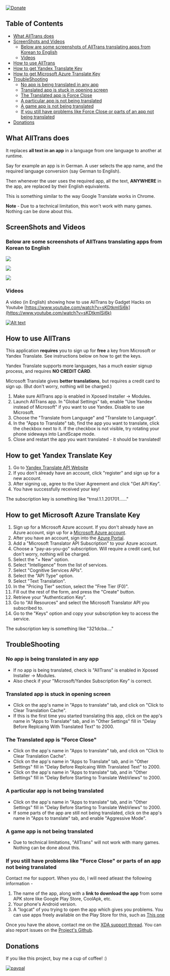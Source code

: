 [![Donate](https://img.shields.io/badge/Donate-PayPal-blue.svg)](https://www.paypal.com/cgi-bin/webscr?cmd=_s-xclick&hosted_button_id=UY6TVJXST724J)

## Table of Contents

* [What AllTrans does](#what-alltrans-does)
* [ScreenShots and Videos](#screenshots-and-videos)
    + [Below are some screenshots of AllTrans translating apps from Korean to English](#below-are-some-screenshots-of-alltrans-translating-apps-from-korean-to-english)
    + [Videos](#videos)
* [How to use AllTrans](#how-to-use-alltrans)
* [How to get Yandex Translate Key](#how-to-get-yandex-translate-key)
* [How to get Microsoft Azure Translate Key](#how-to-get-microsoft-azure-translate-key)
* [TroubleShooting](#troubleshooting)
    + [No app is being translated in any app](#no-app-is-being-translated-in-any-app)
    + [Translated app is stuck in opening screen](#translated-app-is-stuck-in-opening-screen)
    + [The Translated app is Force Close](#the-translated-app-is-force-close)
    + [A particular app is not being translated](#a-particular-app-is-not-being-translated)
    + [A game app is not being translated](#a-game-app-is-not-being-translated)
    + [If you still have problems like Force Close or parts of an app not being translated](#if-you-still-have-problems-like-force-close-or-parts-of-an-app-not-being-translated)
* [Donations](#donations)

## What AllTrans does

It replaces **all text in an app** in a language from one language to another at runtime.

Say for example an app is in German. A user selects the app name, and the required language
conversion (say German to English).

Then whenever the user uses the required app, all the text, **ANYWHERE** in the app, are replaced by
their English equivalents.

This is something similar to the way Google Translate works in Chrome.

**Note** - Due to a technical limitation, this won't work with many games. Nothing can be done about
this.

## ScreenShots and Videos

### Below are some screenshots of AllTrans translating apps from Korean to English

![](https://raw.githubusercontent.com/akhilkedia/AllTrans/master/screenshots/Joint1S.png)

![](https://raw.githubusercontent.com/akhilkedia/AllTrans/master/screenshots/Joint2S.png)

![](https://raw.githubusercontent.com/akhilkedia/AllTrans/master/screenshots/Joint3S.png)

### Videos

A video (in English) showing how to use AllTrans by Gadget Hacks on
Youtube [https://www.youtube.com/watch?v=sKDtkmISi6k](https://www.youtube.com/watch?v=sKDtkmISi6k)

[![Alt text](https://img.youtube.com/vi/sKDtkmISi6k/0.jpg)](https://www.youtube.com/watch?v=sKDtkmISi6k)

## How to use AllTrans

This application **requires** you to sign up for **free** a key from Microsoft or Yandex Translate.
See instructions below on how to get the keys.

Yandex Translate supports more languages, has a much easier signup process, and requires **NO CREDIT
CARD**.

Microsoft Translate gives **better translations**, but requires a credit card to sign up. (But don't
worry, nothing will be charged.)

1. Make sure AllTrans app is enabled in Xposed Installer -> Modules.
1. Launch AllTrans app. In "Global Settings" tab, enable "Use Yandex instead of Microsoft" if you
   want to use Yandex. Disable to use Microsoft.
2. Choose the "Translate from Language" and "Translate to Language".
3. In the "Apps to Translate" tab, find the app you want to translate, click the checkbox next to
   it. If the checkbox is not visible, try rotating your phone sideways into LandScape mode.
4. Close and restart the app you want translated - it should be translated!

## How to get Yandex Translate Key

1. Go to [Yandex Translate API Website](https://tech.yandex.com/keys/get/?service=trnsl)
2. If you don't already have an account, click "register" and sign up for a new account.
3. After signing up, agree to the User Agreement and click "Get API Key".
4. You have successfully received your key!

The subscription key is something like "trnsl.1.1.201701......"

## How to get Microsoft Azure Translate Key

1. Sign up for a Microsoft Azure account.
   If you don't already have an Azure account, sign up for
   a [Microsoft Azure account](http://azure.com).
2. After you have an account, sign into the [Azure Portal](http://portal.azure.com).
3. Add a "Microsoft Translator API Subscription" to your Azure account.
1. Choose a "pay-as-you-go" subscription. Will require a credit card, but don't worry, nothing will
   be charged.
2. Select the "+ New" option.
3. Select "Intelligence" from the list of services.
4. Select "Cognitive Services APIs".
5. Select the "API Type" option.
6. Select "Text Translation".
7. In the "Pricing Tier" section, select the "Free Tier (F0)".
8. Fill out the rest of the form, and press the "Create" button.
4. Retrieve your "Authentication Key".
1. Go to "All Resources" and select the Microsoft Translator API you subscribed to.
2. Go to the "Keys" option and copy your subscription key to access the service.

The subscription key is something like "321dcba...."

## TroubleShooting

### No app is being translated in any app

* If no app is being translated, check is "AllTrans" is enabled in Xposed Installer -> Modules.
* Also check if your "Microsoft/Yandex Subscription Key" is correct.

### Translated app is stuck in opening screen

* Click on the app's name in "Apps to translate" tab, and click on "Click to Clear Translation
  Cache".
* If this is the first time you started translating this app, click on the app's name in "Apps to
  Translate" tab, and in "Other Settings" fill in "Delay Before Replcaing With Translated Text" to
  2000.

### The Translated app is "Force Close"

* Click on the app's name in "Apps to translate" tab, and click on "Click to Clear Translation
  Cache".
* Click on the app's name in "Apps to Translate" tab, and in "Other Settings" fill in "Delay Before
  Replcaing With Translated Text" to 2000.
* Click on the app's name in "Apps to translate" tab, and in "Other Settings" fill in "Delay Before
  Starting to Translate WebViews" to 2000.

### A particular app is not being translated

* Click on the app's name in "Apps to translate" tab, and in "Other Settings" fill in "Delay Before
  Starting to Translate WebViews" to 2000.
* If some parts of the app are still not being translated, click on the app's name in "Apps to
  translate" tab, and enable "Aggressive Mode".

### A game app is not being translated

* Due to technical limitations, "AllTrans" will not work with many games. Nothing can be done about
  this.

### If you still have problems like "Force Close" or parts of an app not being translated

Contact me for support. When you do, I will need atleast the following information -

1. The name of the app, along with a **link to download the app** from some APK store like Google
   Play Store, CoolApk, etc.
2. Your phone's Android version.
3. A "logcat" of you trying to open the app which gives you problems. You can use apps freely
   available on the Play Store for this, such
   as [This one](https://play.google.com/store/apps/details?id=com.nolanlawson.logcat)

Once you have the above, contact me on
the  [XDA support thread](https://forum.xda-developers.com/xposed/modules/xposed-alltrans-completely-translate-t3539878).
You can also report issues on the  [Project's Github](https://github.com/akhilkedia/AllTrans).

## Donations

If you like this project, buy me a cup of coffee! :)

[![paypal](https://www.paypalobjects.com/en_US/i/btn/btn_donateCC_LG.gif)](https://www.paypal.com/cgi-bin/webscr?cmd=_s-xclick&hosted_button_id=UY6TVJXST724J)